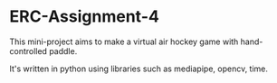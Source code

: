 # ERC-Assignment-4

This mini-project aims to make a virtual air hockey game with hand-controlled paddle.

It's written in python using libraries such as mediapipe, opencv, time. 
